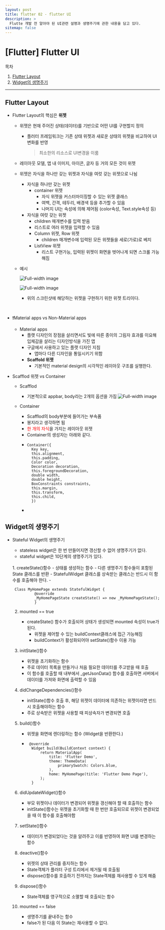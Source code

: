 ```yaml
---
layout: post
title: flutter 02 - flutter UI
description: >
  Flutte 개발 전 알아야 된 UI관련 설명과 생명주기에 관한 내용을 담고 있다.
sitemap: false
---
```


# [Flutter] Flutter UI

목차
1. [Flutter Layout](#flutter-layout)
2. [Widget의 생명주기](#widget의-생명주기)

---


## Flutter Layout

- Flutter Layout의 핵심은 <strong>위젯</strong>
    - 위젯은 현재 주어진 상태(데이터)를 기반으로 어떤 UI를 구현할지 정의
        - 플러터 프레임워크는 기존 상태 위젯과 새로운 상태의 위젯을 비교하여 UI변화를 반영
            > 최소한의 리소스로 UI변경을 이룸
    - 레이아웃 모델, 앱 내 이미지, 아이콘, 글자 등 거의 모든 것이 위젯
    - 위젯은 자식을 하나만 갖는 위젯과 자식을 여럿 갖는 위젯으로 나뉨
       - 자식을 하나만 갖는 위젯
            - container 위젯
                - 자식 위젯을 커스터마이징할 수 있는 위젯 클래스
                - 여백, 간격, 테두리, 배경색 등을 추가할 수 있음
                - 나머지 UI는 속성에 의해 제어됨 (color속성, Text.style속성 등)
        - 자식을 여럿 갖는 위젯
            - children 매개변수를 입력 받음
            - 리스트로 여러 위젯을 입력할 수 있음
            - Column 위젯, Row 위젯
                - children 매개변수에 입력된 모든 위젯들을 세로(가로)로 베치
            - ListView 위젯
                - 리스트 구현가능, 입력된 위젯이 화면을 벗어나게 되면 스크롤 가능해짐
    - 예시

        ![Full-width image](/assets/img/blog/lakes-icons-visual.png)


        ![Full-width image](/assets/img/blog/sample-flutter-layout.png)
            
        

        - 위의 스크린샷에 해당하는 위젯을 구현하기 위한 위젯 트리이다.
<br>

- ❗️Material apps vs Non-Material apps
    - Material apps
        - 플랫 디자인의 장점을 살리면서도 빛에 따른 종이의 그림자 효과를 이요해 입체감을 살리는 디자인방식을 가진 앱
        - 구글에서 사용하고 있는 플랫 디자인 지침
            - 앱마다 다른 디자인을 통일시키기 위함
        - <strong>Scaffold 위젯</strong>
            - 기본적인 material design의 시각적인 레이아웃 구조를 실행한다.

- Scafflod 위젯 vs Container
    - Scafflod
        - 기본적으로 appbar, body라는 2개의 옵션을 가짐
            ![Full-width image](/assets/img/blog/flutter-scaffold.webp)
            
    
    - Container
        - Scafflod의 body부분에 들어가는 부속품
        - 봉지라고 생각하면 됨
        - <span style="color:red">한 개의 자식</span>을 가지는 레이아웃 위젯
        - Container의 생성자는 아래와 같다.
        - <pre><code>Container({
            Key key,
            this.alignment,
            this.padding,
            Color color,
            Decoration decoration,
            this.foregroundDecoration,
            double width,
            double height,
            BoxConstraints constraints,
            this.margin,
            this.transform,
            this.child,
            })</pre></code>
        - 


## Widget의 생명주기

- Stateful Widget의 생명주기
    - stateless widget은 한 번 만들어지면 갱신할 수 없어 생명주기가 없다.
    - stateful widget은 10단계의 생명주기가 있다. 
    <br>
    1. createState()함수
        - 상태를 생성하는 함수
        - 다른 생명주기 함수들이 포함된 State 클래스를 반환
        - StatefulWidget 클래스를 상속받는 클래스는 반드시 이 함수를 호출해야 한다.
        - <pre><code> Class MyHomePage extends StatefulWidget {
            @override
            _MyHomePageState createState() => new _MyHomePageState();
            } </code></pre>
    
    2. mounted == true
        - createState() 함수가 호출되어 상태가 생성되면 mounted 속성이 true가 된다.
            - 위젯을 제어할 수 있는 buildContext클래스에 접근 가능해짐
            - buildContext가 활성화되어야 setState()함수 이용 가능
        
    3. initState()함수
        - 위젯을 초기화하는 함수
        - 주로 데이터 목록을 만들거나 처음 필요한 데이터를 주고받을 때 호출
        - 이 함수를 호출할 때 내부에서 _getJsonData() 함수를 호출하면 서버에서 데이터를 가져와 화면에 출력할 수 있음

    4. didChangeDependencies()함수
        - initState()함수 호출 후, 해당 위젯이 데이터에 의존하는 위젯이라면 반드시 호출해야하는 함수
        - 주로 상속받은 위젯을 사용할 때 피상속자가 변경되면 호출
    
    5. build()함수
        - 위젯을 화면에 렌더링하는 함수 (Widget을 반환한다.)
        - <pre><code> @override
            Widget build(BuildContext context) {
                return MaterialApp(
                    title: 'Flutter Demo',
                    theme: ThemeData(
                        primarySwatch: Colors.blue,
                    ),
                    home: MyHomePage(title: 'Flutter Demo Page'),
                );
            }</code></pre>

    6. didUpdateWidget()함수
        - 부모 위젯이나 데이터가 변경되어 위젯을 갱신해야 할 때 호출하는 함수
        - initState()함수는 위젯을 초기화할 때 한 번만 호출되므로 위젯이 변경되었을 때 이 함수를 호출해야함
    
    7. setState()함수
        - 데이터가 변경되었다는 것을 알려주고 이를 반영하여 화면 UI를 변경하는 함수
        
    8. deactive()함수
        - 위젯의 상태 관리를 중지하는 함수
        - State객체가 플러터 구성 트리에서 제거될 때 호출됨
        - dispose()함수를 호출하기 전까지는 State객체를 재사용할 수 있게 해줌
    
    9. dispose()함수
        - State객체를 영구적으로 소멸할 때 호출되는 함수
        
    10. mounted == false
        - 생명주기를 끝내주는 함수
        - false가 된 다음 이 State는 재사용할 수 없다.

        

